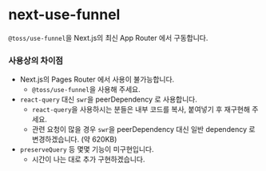 # next-use-funnel

`@toss/use-funnel`을 Next.js의 최신 App Router 에서 구동합니다.

### 사용상의 차이점

- Next.js의 Pages Router 에서 사용이 불가능합니다.
  - `@toss/use-funnel`을 사용해 주세요.
- `react-query` 대신 `swr`을 peerDependency 로 사용합니다.
  - `react-query`을 사용하시는 분들은 내부 코드를 복사, 붙여넣기 후 재구현해 주세요.
  - 관련 요청이 많을 경우 `swr`을 peerDependency 대신 일반 dependency 로 변경하겠습니다. (약 620KB)
- `preserveQuery` 등 몇몇 기능이 미구현입니다.
  - 시간이 나는 대로 추가 구현하겠습니다.
